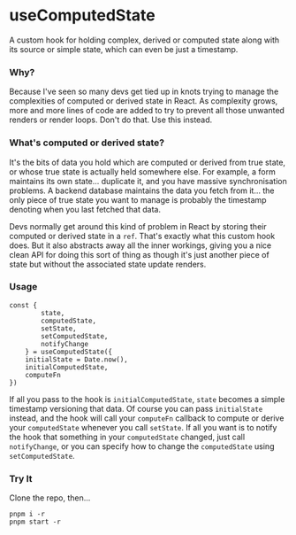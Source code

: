 # useComputedState

A custom hook for holding complex, derived or computed state along with its source or simple state, which can even be just a timestamp.

### Why?

Because I've seen so many devs get tied up in knots trying to manage the complexities of computed or derived state in React. As complexity grows, more and more lines of code are added to try to prevent all those unwanted renders or render loops. Don't do that. Use this instead.

### What's computed or derived state?

It's the bits of data you hold which are computed or derived from true state, or whose true state is actually held somewhere else. For example, a form maintains its own state... duplicate it, and you have massive synchronisation problems. A backend database maintains the data you fetch from it... the only piece of true state you want to manage is probably the timestamp denoting when you last fetched that data.

Devs normally get around this kind of problem in React by storing their computed or derived state in a `ref`. That's exactly what this custom hook does. But it also abstracts away all the inner workings, giving you a nice clean API for doing this sort of thing as though it's just another piece of state but without the associated state update renders.

### Usage

```
const {
        state,
        computedState,
        setState,
        setComputedState,
        notifyChange
    } = useComputedState({
    initialState = Date.now(),
    initialComputedState,
    computeFn
})
```

If all you pass to the hook is `initialComputedState`, `state` becomes a simple timestamp versioning that data.
Of course you can pass `initialState` instead, and the hook will call your `computeFn` callback to compute or derive your `computedState` whenever you call `setState`. If all you want is to notify the hook that something in your `computedState` changed, just call `notifyChange`, or you can specify how to change the `computedState` using `setComputedState`.

### Try It

Clone the repo, then...

```
pnpm i -r
pnpm start -r
```
